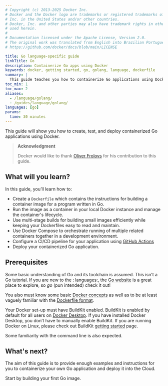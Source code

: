 ```yaml
---
# Copyright (c) 2013-2025 Docker Inc.
# Docker and the Docker logo are trademarks or registered trademarks of Docker,
# Inc. in the United States and/or other countries.
# Docker, Inc. and other parties may also have trademark rights in other terms
# used herein.
#
# Documentation licensed under the Apache License, Version 2.0.
# The original work was translated from English into Brazilian Portuguese.
# https://github.com/docker/docs/blob/main/LICENSE

title: Go language-specific guide
linkTitle: Go
description: Containerize Go apps using Docker
keywords: docker, getting started, go, golang, language, dockerfile
summary: |
  This guide teaches you how to containerize Go applications using Docker.
toc_min: 1
toc_max: 2
aliases:
  - /language/golang/
  - /guides/language/golang/
languages: [go]
params:
  time: 30 minutes
---
```

This guide will show you how to create, test, and deploy containerized Go applications using Docker.

> **Acknowledgment**
>
> Docker would like to thank [Oliver Frolovs](https://www.linkedin.com/in/ofr/) for his contribution to this guide.

## What will you learn?

In this guide, you’ll learn how to:

- Create a `Dockerfile` which contains the instructions for building a container image for a program written in Go.
- Run the image as a container in your local Docker instance and manage the container's lifecycle.
- Use multi-stage builds for building small images efficiently while keeping your Dockerfiles easy to read and maintain.
- Use Docker Compose to orchestrate running of multiple related containers together in a development environment.
- Configure a CI/CD pipeline for your application using [GitHub Actions](https://docs.github.com/en/actions)
- Deploy your containerized Go application.

## Prerequisites

Some basic understanding of Go and its toolchain is assumed. This isn't a Go tutorial. If you are new to the : languages:,
the [Go website](https://golang.org/) is a great place to explore,
so _go_ (pun intended) check it out!

You also must know some basic [Docker concepts](/get-started/docker-concepts/the-basics/what-is-a-container.md) as well as to
be at least vaguely familiar with the [Dockerfile format](/manuals/build/concepts/dockerfile.md).

Your Docker set-up must have BuildKit enabled. BuildKit is enabled by default for all users on [Docker Desktop](/manuals/desktop/_index.md).
If you have installed Docker Desktop, you don’t have to manually enable BuildKit. If you are running Docker on Linux,
please check out BuildKit [getting started](/manuals/build/buildkit/_index.md#getting-started) page.

Some familiarity with the command line is also expected.

## What's next?

The aim of this guide is to provide enough examples and instructions for you to containerize your own Go application and deploy it into the Cloud.

Start by building your first Go image.
